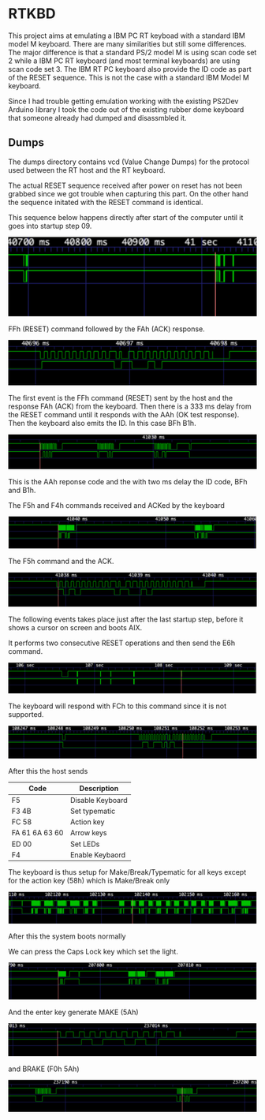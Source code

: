 # RTKBD
This project aims at emulating a IBM PC RT keyboad with a standard IBM model M keyboard. There are many similarities but still some differences. The major difference is that a standard PS/2 model M is using scan code set 2 while a IBM PC RT keyboard (and most terminal keyboards) are using scan code set 3.
The IBM RT PC keyboard also provide the ID code as part of the RESET sequence. This is not the case with a standard IBM Model M keyboard.

Since I had trouble getting emulation working with the existing PS2Dev Arduino library I took the code out of the existing rubber dome keyboard that someone already had dumped and disassmbled it.

## Dumps

The dumps directory contains vcd (Value Change Dumps) for the protocol used between the RT host and the RT keyboard.

The actual RESET sequence received after power on reset has not been grabbed since we got trouble when capturing this part. On the other hand the sequence initated with the RESET command is identical.

This sequence below happens directly after start of the computer until it goes into startup step 09.

![Reset flow 333 ms from RESET command to actual RESET taking place](https://github.com/MattisLind/RTKBD/blob/main/images/333msFromResetCmdToResponse.png?raw=true)

FFh (RESET) command followed by the FAh (ACK) response.

![FFh (RESET) command followed by the FAh (ACK) response](https://github.com/MattisLind/RTKBD/blob/main/images/ResetCommandFollowedByACK.png?raw=true)


The first event is the FFh command (RESET) sent by the host and the response FAh (ACK) from the keyboard. Then there is a 333 ms delay from the RESET command until it responds with the AAh (OK test response). Then the keyboard also emits the ID. In this case BFh B1h.

![AAh response and then ID codes with 2ms delay](https://github.com/MattisLind/RTKBD/blob/main/images/ResetResponseAAhBFhB1h_2msBetweenSuccessiveTransmissions.png?raw=true)

This is the AAh reponse code and the with two ms delay the ID code, BFh and B1h.

The F5h and F4h commands received and ACKed by the keyboard

![The F5h and F4h commands received and ACKed by the keyboard](https://github.com/MattisLind/RTKBD/blob/main/images/F5hCommandToF4Command15ms.png?raw=true)

The F5h command and the ACK.

![The F5h command and the ACK](https://github.com/MattisLind/RTKBD/blob/main/images/F5hCommandReceivedAckSent.png?raw=true)


The following events takes place just after the last startup step, before it shows a cursor on screen and boots AIX.

It performs two consecutive RESET operations and then send the E6h command. 

![](https://github.com/MattisLind/RTKBD/blob/main/images/TwoConsecutiveResetOperationsAndThenAnE6hCommandWhichIsSentAnFChInResponse.png?raw=true)

The keyboard will respond with FCh to this command since it is not supported.

![](https://github.com/MattisLind/RTKBD/blob/main/images/E6hCommandReceivedAndFChSentInResponse.png?raw=true)

After this the host sends 

|  Code   |     Description |
|---------|-----------------|
|  F5     |  Disable Keyboard    |
| F3 4B   |  Set typematic  |
| FC 58   |  Action key     |
| FA 61 6A 63 60 |  Arrow keys |
| ED 00   |  Set LEDs       |
|  F4     |  Enable Keybaord |

The keyboard is thus setup for Make/Break/Typematic for all keys except for the action key (58h) which is Make/Break only 

![](https://github.com/MattisLind/RTKBD/blob/main/images/CommandsReceivedF5hF3h4BhFCh58hFAh61h6Ah63h60hEDh00hF4h.png?raw=true)

After this the system boots normally

We can press the Caps Lock key which set the light.

![](https://github.com/MattisLind/RTKBD/blob/main/images/PressingCapsLockGettingEDhCommandWith00hArgumentBack.png?raw=true)

And the enter key generate MAKE (5Ah)

![](https://github.com/MattisLind/RTKBD/blob/main/images/Make5AhEnter.png?raw=true)

and BRAKE (F0h 5Ah)

![](https://github.com/MattisLind/RTKBD/blob/main/images/Break5AhEnter.png?raw=true)




